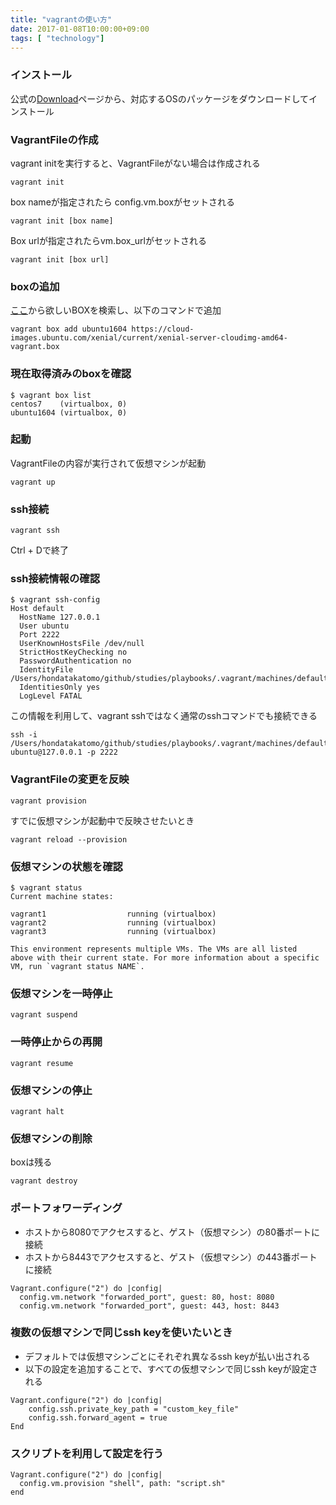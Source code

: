 ```yaml
---
title: "vagrantの使い方"
date: 2017-01-08T10:00:00+09:00
tags: [ "technology"]
---
```


### インストール
公式の[Download](https://www.vagrantup.com/downloads.html)ページから、対応するOSのパッケージをダウンロードしてインストール

### VagrantFileの作成
vagrant initを実行すると、VagrantFileがない場合は作成される
```
vagrant init
```

box nameが指定されたら config.vm.boxがセットされる
```
vagrant init [box name]
```

Box urlが指定されたらvm.box_urlがセットされる
```
vagrant init [box url]
```

### boxの追加

[ここ](http://www.vagrantbox.es/)から欲しいBOXを検索し、以下のコマンドで追加
```
vagrant box add ubuntu1604 https://cloud-images.ubuntu.com/xenial/current/xenial-server-cloudimg-amd64-vagrant.box
```

### 現在取得済みのboxを確認
```
$ vagrant box list
centos7    (virtualbox, 0)
ubuntu1604 (virtualbox, 0)
```

### 起動
VagrantFileの内容が実行されて仮想マシンが起動
```
vagrant up
```

### ssh接続
```
vagrant ssh
```
Ctrl + Dで終了

### ssh接続情報の確認
```
$ vagrant ssh-config
Host default
  HostName 127.0.0.1
  User ubuntu
  Port 2222
  UserKnownHostsFile /dev/null
  StrictHostKeyChecking no
  PasswordAuthentication no
  IdentityFile /Users/hondatakatomo/github/studies/playbooks/.vagrant/machines/default/virtualbox/private_key
  IdentitiesOnly yes
  LogLevel FATAL
```

この情報を利用して、vagrant sshではなく通常のsshコマンドでも接続できる
```
ssh -i /Users/hondatakatomo/github/studies/playbooks/.vagrant/machines/default/virtualbox/private_key ubuntu@127.0.0.1 -p 2222
```

### VagrantFileの変更を反映
```
vagrant provision
```

すでに仮想マシンが起動中で反映させたいとき
```
vagrant reload --provision
```

### 仮想マシンの状態を確認
```
$ vagrant status
Current machine states:

vagrant1                  running (virtualbox)
vagrant2                  running (virtualbox)
vagrant3                  running (virtualbox)

This environment represents multiple VMs. The VMs are all listed
above with their current state. For more information about a specific
VM, run `vagrant status NAME`.
```

### 仮想マシンを一時停止
```
vagrant suspend
```

### 一時停止からの再開
```
vagrant resume
```

### 仮想マシンの停止
```
vagrant halt
```

### 仮想マシンの削除
boxは残る
```
vagrant destroy
```

### ポートフォワーディング
- ホストから8080でアクセスすると、ゲスト（仮想マシン）の80番ポートに接続
- ホストから8443でアクセスすると、ゲスト（仮想マシン）の443番ポートに接続
```
Vagrant.configure("2") do |config|
  config.vm.network "forwarded_port", guest: 80, host: 8080
  config.vm.network "forwarded_port", guest: 443, host: 8443
```


### 複数の仮想マシンで同じssh keyを使いたいとき

- デフォルトでは仮想マシンごとにそれぞれ異なるssh keyが払い出される
- 以下の設定を追加することで、すべての仮想マシンで同じssh keyが設定される

```
Vagrant.configure("2") do |config|
    config.ssh.private_key_path = "custom_key_file"
    config.ssh.forward_agent = true
End
```

### スクリプトを利用して設定を行う
```
Vagrant.configure("2") do |config|
  config.vm.provision "shell", path: "script.sh"
end
```

